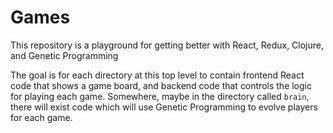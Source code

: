 # Games

This repository is a  playground for getting better with React, Redux, Clojure, and Genetic Programming

The goal is for each directory at this top level to contain frontend React code that shows a game board, and backend code that controls the logic for playing each game. Somewhere, maybe in the directory called `brain`, there will exist code which will use Genetic Programming to evolve players for each game.